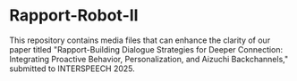 # Rapport-Robot-II
This repository contains media files that can enhance the clarity of our paper titled "Rapport-Building Dialogue Strategies for Deeper Connection: Integrating Proactive Behavior, Personalization, and Aizuchi Backchannels," submitted to INTERSPEECH 2025.
